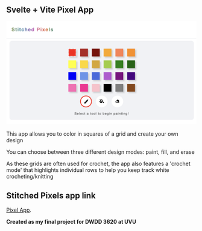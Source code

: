 ## Svelte + Vite Pixel App

![pixel app ss](/src/assets/screenshot.png)

This app allows you to color in squares of a grid and create your own design

You can choose between three different design modes: paint, fill, and erase

As these grids are often used for crochet, the app also features a 'crochet mode' that highlights individual rows to help you keep track white crocheting/knitting


## Stitched Pixels app link 

[Pixel App](https://pixel-app-svelte.vercel.app/).

**Created as my final project for DWDD 3620 at UVU**

